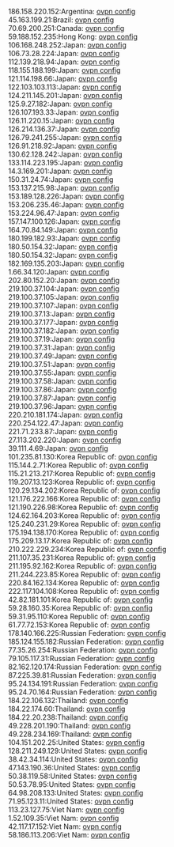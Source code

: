 186.158.220.152:Argentina: [ovpn config](vpn/186_158_220_152.ovpn)  
45.163.199.21:Brazil: [ovpn config](vpn/45_163_199_21.ovpn)  
70.69.200.251:Canada: [ovpn config](vpn/70_69_200_251.ovpn)  
59.188.152.235:Hong Kong: [ovpn config](vpn/59_188_152_235.ovpn)  
106.168.248.252:Japan: [ovpn config](vpn/106_168_248_252.ovpn)  
106.73.28.224:Japan: [ovpn config](vpn/106_73_28_224.ovpn)  
112.139.218.94:Japan: [ovpn config](vpn/112_139_218_94.ovpn)  
118.155.188.199:Japan: [ovpn config](vpn/118_155_188_199.ovpn)  
121.114.198.66:Japan: [ovpn config](vpn/121_114_198_66.ovpn)  
122.103.103.113:Japan: [ovpn config](vpn/122_103_103_113.ovpn)  
124.211.145.201:Japan: [ovpn config](vpn/124_211_145_201.ovpn)  
125.9.27.182:Japan: [ovpn config](vpn/125_9_27_182.ovpn)  
126.107.193.33:Japan: [ovpn config](vpn/126_107_193_33.ovpn)  
126.11.220.15:Japan: [ovpn config](vpn/126_11_220_15.ovpn)  
126.214.136.37:Japan: [ovpn config](vpn/126_214_136_37.ovpn)  
126.79.241.255:Japan: [ovpn config](vpn/126_79_241_255.ovpn)  
126.91.218.92:Japan: [ovpn config](vpn/126_91_218_92.ovpn)  
130.62.128.242:Japan: [ovpn config](vpn/130_62_128_242.ovpn)  
133.114.223.195:Japan: [ovpn config](vpn/133_114_223_195.ovpn)  
14.3.169.201:Japan: [ovpn config](vpn/14_3_169_201.ovpn)  
150.31.24.74:Japan: [ovpn config](vpn/150_31_24_74.ovpn)  
153.137.215.98:Japan: [ovpn config](vpn/153_137_215_98.ovpn)  
153.189.128.226:Japan: [ovpn config](vpn/153_189_128_226.ovpn)  
153.206.235.46:Japan: [ovpn config](vpn/153_206_235_46.ovpn)  
153.224.96.47:Japan: [ovpn config](vpn/153_224_96_47.ovpn)  
157.147.100.126:Japan: [ovpn config](vpn/157_147_100_126.ovpn)  
164.70.84.149:Japan: [ovpn config](vpn/164_70_84_149.ovpn)  
180.199.182.93:Japan: [ovpn config](vpn/180_199_182_93.ovpn)  
180.50.154.32:Japan: [ovpn config](vpn/180_50_154_32.ovpn)  
180.50.154.32:Japan: [ovpn config](vpn/180_50_154_32.ovpn)  
182.169.135.203:Japan: [ovpn config](vpn/182_169_135_203.ovpn)  
1.66.34.120:Japan: [ovpn config](vpn/1_66_34_120.ovpn)  
202.80.152.20:Japan: [ovpn config](vpn/202_80_152_20.ovpn)  
219.100.37.104:Japan: [ovpn config](vpn/219_100_37_104.ovpn)  
219.100.37.105:Japan: [ovpn config](vpn/219_100_37_105.ovpn)  
219.100.37.107:Japan: [ovpn config](vpn/219_100_37_107.ovpn)  
219.100.37.13:Japan: [ovpn config](vpn/219_100_37_13.ovpn)  
219.100.37.177:Japan: [ovpn config](vpn/219_100_37_177.ovpn)  
219.100.37.182:Japan: [ovpn config](vpn/219_100_37_182.ovpn)  
219.100.37.19:Japan: [ovpn config](vpn/219_100_37_19.ovpn)  
219.100.37.31:Japan: [ovpn config](vpn/219_100_37_31.ovpn)  
219.100.37.49:Japan: [ovpn config](vpn/219_100_37_49.ovpn)  
219.100.37.51:Japan: [ovpn config](vpn/219_100_37_51.ovpn)  
219.100.37.55:Japan: [ovpn config](vpn/219_100_37_55.ovpn)  
219.100.37.58:Japan: [ovpn config](vpn/219_100_37_58.ovpn)  
219.100.37.86:Japan: [ovpn config](vpn/219_100_37_86.ovpn)  
219.100.37.87:Japan: [ovpn config](vpn/219_100_37_87.ovpn)  
219.100.37.96:Japan: [ovpn config](vpn/219_100_37_96.ovpn)  
220.210.181.174:Japan: [ovpn config](vpn/220_210_181_174.ovpn)  
220.254.122.47:Japan: [ovpn config](vpn/220_254_122_47.ovpn)  
221.71.233.87:Japan: [ovpn config](vpn/221_71_233_87.ovpn)  
27.113.202.220:Japan: [ovpn config](vpn/27_113_202_220.ovpn)  
39.111.4.69:Japan: [ovpn config](vpn/39_111_4_69.ovpn)  
101.235.81.130:Korea Republic of: [ovpn config](vpn/101_235_81_130.ovpn)  
115.144.2.71:Korea Republic of: [ovpn config](vpn/115_144_2_71.ovpn)  
115.21.213.217:Korea Republic of: [ovpn config](vpn/115_21_213_217.ovpn)  
119.207.13.123:Korea Republic of: [ovpn config](vpn/119_207_13_123.ovpn)  
120.29.134.202:Korea Republic of: [ovpn config](vpn/120_29_134_202.ovpn)  
121.176.222.166:Korea Republic of: [ovpn config](vpn/121_176_222_166.ovpn)  
121.190.226.98:Korea Republic of: [ovpn config](vpn/121_190_226_98.ovpn)  
124.62.164.203:Korea Republic of: [ovpn config](vpn/124_62_164_203.ovpn)  
125.240.231.29:Korea Republic of: [ovpn config](vpn/125_240_231_29.ovpn)  
175.194.138.170:Korea Republic of: [ovpn config](vpn/175_194_138_170.ovpn)  
175.209.13.17:Korea Republic of: [ovpn config](vpn/175_209_13_17.ovpn)  
210.222.229.234:Korea Republic of: [ovpn config](vpn/210_222_229_234.ovpn)  
211.107.35.231:Korea Republic of: [ovpn config](vpn/211_107_35_231.ovpn)  
211.195.92.162:Korea Republic of: [ovpn config](vpn/211_195_92_162.ovpn)  
211.244.223.85:Korea Republic of: [ovpn config](vpn/211_244_223_85.ovpn)  
220.84.162.134:Korea Republic of: [ovpn config](vpn/220_84_162_134.ovpn)  
222.117.104.108:Korea Republic of: [ovpn config](vpn/222_117_104_108.ovpn)  
42.82.181.101:Korea Republic of: [ovpn config](vpn/42_82_181_101.ovpn)  
59.28.160.35:Korea Republic of: [ovpn config](vpn/59_28_160_35.ovpn)  
59.31.95.110:Korea Republic of: [ovpn config](vpn/59_31_95_110.ovpn)  
61.77.72.153:Korea Republic of: [ovpn config](vpn/61_77_72_153.ovpn)  
178.140.166.225:Russian Federation: [ovpn config](vpn/178_140_166_225.ovpn)  
185.124.155.182:Russian Federation: [ovpn config](vpn/185_124_155_182.ovpn)  
77.35.26.254:Russian Federation: [ovpn config](vpn/77_35_26_254.ovpn)  
79.105.117.31:Russian Federation: [ovpn config](vpn/79_105_117_31.ovpn)  
82.162.120.174:Russian Federation: [ovpn config](vpn/82_162_120_174.ovpn)  
87.225.39.81:Russian Federation: [ovpn config](vpn/87_225_39_81.ovpn)  
95.24.134.191:Russian Federation: [ovpn config](vpn/95_24_134_191.ovpn)  
95.24.70.164:Russian Federation: [ovpn config](vpn/95_24_70_164.ovpn)  
184.22.106.132:Thailand: [ovpn config](vpn/184_22_106_132.ovpn)  
184.22.174.60:Thailand: [ovpn config](vpn/184_22_174_60.ovpn)  
184.22.20.238:Thailand: [ovpn config](vpn/184_22_20_238.ovpn)  
49.228.201.190:Thailand: [ovpn config](vpn/49_228_201_190.ovpn)  
49.228.234.169:Thailand: [ovpn config](vpn/49_228_234_169.ovpn)  
104.151.202.25:United States: [ovpn config](vpn/104_151_202_25.ovpn)  
128.211.249.129:United States: [ovpn config](vpn/128_211_249_129.ovpn)  
38.42.34.114:United States: [ovpn config](vpn/38_42_34_114.ovpn)  
47.143.190.36:United States: [ovpn config](vpn/47_143_190_36.ovpn)  
50.38.119.58:United States: [ovpn config](vpn/50_38_119_58.ovpn)  
50.53.78.95:United States: [ovpn config](vpn/50_53_78_95.ovpn)  
64.98.208.133:United States: [ovpn config](vpn/64_98_208_133.ovpn)  
71.95.123.11:United States: [ovpn config](vpn/71_95_123_11.ovpn)  
113.23.127.75:Viet Nam: [ovpn config](vpn/113_23_127_75.ovpn)  
1.52.109.35:Viet Nam: [ovpn config](vpn/1_52_109_35.ovpn)  
42.117.17.152:Viet Nam: [ovpn config](vpn/42_117_17_152.ovpn)  
58.186.113.206:Viet Nam: [ovpn config](vpn/58_186_113_206.ovpn)  
